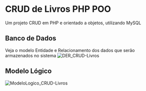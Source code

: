 # CRUD de Livros PHP POO
Um projeto CRUD em PHP e orientado a objetos, utilizando MySQL

## Banco de Dados
Veja o modelo Entidade e Relacionamento dos dados que serão armazenados no sistema
![DER_CRUD-Livros](https://user-images.githubusercontent.com/62625567/126000284-17544e15-856f-406a-8a7f-e912bac328bc.png)
<br>

## Modelo Lógico
![ModeloLogico_CRUD-Livros](https://user-images.githubusercontent.com/62625567/126000378-7c551951-f7f1-4231-8601-bdd981756927.png)